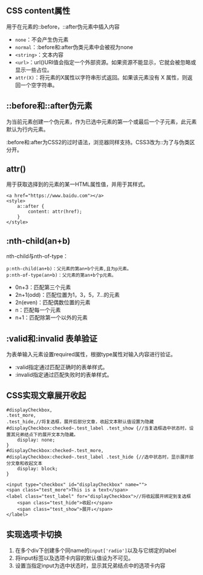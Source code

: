 ## CSS content属性

用于在元素的::before，::after伪元素中插入内容

* `none`：不会产生伪元素
* `normal`：:before和:after伪类元素中会被视为none
* `<string>`：文本内容
* `<url>`：url()URI值会指定一个外部资源。如果资源不能显示，它就会被忽略或显示一些占位。
* `attr(X)`：将元素的X属性以字符串形式返回。如果该元素没有 X 属性，则返回一个空字符串。

## ::before和::after伪元素

为当前元素创建一个伪元素，作为已选中元素的第一个或最后一个子元素，此元素默认为行内元素。

:before和:after为CSS2的过时语法，浏览器同样支持。CSS3改为::为了与伪类区分开。

## attr()

用于获取选择到的元素的某一HTML属性值，并用于其样式。

    <a href="https://www.baidu.com"></a>
    <style>
        a::after {
            content: attr(href);
        }
    </style>

## :nth-child(an+b)

nth-child与nth-of-type：

    p:nth-child(an+b)：父元素的第an+b个元素,且为p元素。
    p:nth-of-type(an+b)：父元素的第an+b个p元素。

* 0n+3：匹配第三个元素
* 2n+1(odd)：匹配位置为1，3，5，7...的元素
* 2n(even)：匹配偶数位置的元素
* n：匹配每一个元素
* n+1：匹配除第一个以外的元素

## :valid和:invalid 表单验证

为表单输入元素设置required属性，根据type属性对输入内容进行验证。

* :valid指定通过匹配正确时的表单样式。
* :invalid指定通过匹配失败时的表单样式。


## CSS实现文章展开收起

    #displayCheckbox,
    .test_more,
    .test_hide,//将复选框，展开后部分文章，收起文本默认值设置为隐藏
    #displayCheckbox:checked~.test_label .test_show {//当复选框选中状态时，设置其兄弟结点下的展开文本为隐藏。
        display: none;
    }
    #displayCheckbox:checked~.test_more,
    #displayCheckbox:checked~.test_label .test_hide {//选中状态时，显示展开部分文章和收起文本
        display: block;
    }

    <input type="checkbox" id="displayCheckbox" name="">
    <span class="test_more">This is a text</span>
    <label class="test_label" for="displayCheckbox">//将收起展开绑定到复选框
        <span class="test_hide">收起↑</span>
        <span class="test_show">展开↓</span>
    </label>

## 实现选项卡切换

1. 在多个div下创建多个同name的`input['radio']`以及与它绑定的label
2. 将input标签以及选项卡内容的默认值设为不可见。
3. 设置当指定input为选中状态时，显示其兄弟结点中的选项卡内容